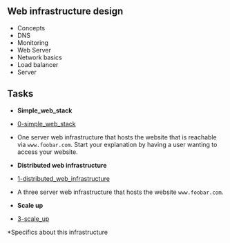 ## Web infrastructure design

* Concepts
* DNS
* Monitoring
* Web Server
* Network basics
* Load balancer
* Server

## Tasks

* **Simple_web_stack**
* [0-simple_web_stack](0-simple_web_stack)

* One server web infrastructure that hosts the website that is reachable via `www.foobar.com`. Start your explanation by having a user wanting to access your website.

* **Distributed web infrastructure**
* [1-distributed_web_infrastructure](1-distributed_web_infrastructure)

* A three server web infrastructure that hosts the website `www.foobar.com`.

* **Scale up**
* [3-scale_up](3-scale_up)

*Specifics about this infrastructure
